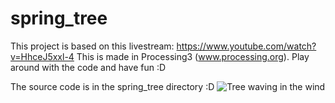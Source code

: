# spring_tree
This project is based on this livestream: https://www.youtube.com/watch?v=HhceJ5xxl-4
This is made in Processing3 (www.processing.org).
Play around with the code and have fun :D

The source code is in the spring_tree directory :D
![Tree waving in the wind](https://github.com/JulianBohne/SpringTree/blob/master/tree.gif)
